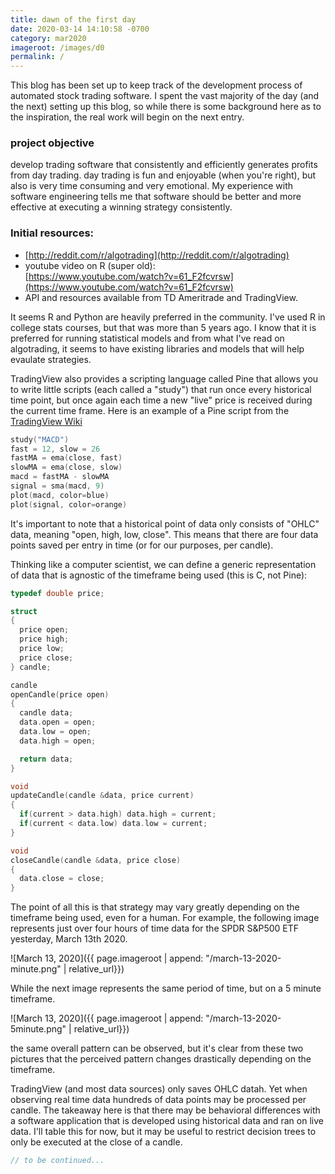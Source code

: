 ```yaml
---
title: dawn of the first day
date: 2020-03-14 14:10:58 -0700
category: mar2020
imageroot: /images/d0
permalink: /
---
```


<!--start-->
This blog has been set up to keep track of the development process of automated stock trading software. I spent the vast majority of the day (and the next) setting up this blog, so while there is some background here as to the inspiration, the real work will begin on the next entry.

### project objective

develop trading software that consistently and efficiently generates profits from day trading. day trading is fun and enjoyable (when you're right), but also is very time consuming and very emotional. My experience with software engineering tells me that software should be better and more effective at executing a winning strategy consistently.
<!--end-->

### Initial resources:  
- [http://reddit.com/r/algotrading](http://reddit.com/r/algotrading)  
- youtube video on R (super old):  
[https://www.youtube.com/watch?v=61_F2fcvrsw](https://www.youtube.com/watch?v=61_F2fcvrsw)  
- API and resources available from TD Ameritrade and TradingView.  

It seems R and Python are heavily preferred in the community. I've used R in college stats courses, but that was more than 5 years ago. I know that it is preferred for running statistical models and from what I've read on algotrading, it seems to have existing libraries and models that will help evaulate strategies.

TradingView also provides a scripting language called Pine that allows you to write little scripts (each called a "study") that run once every historical time point, but once again each time a new "live" price is received during the current time frame. Here is an example of a Pine script from the [TradingView Wiki](https://www.tradingview.com/wiki/Example_of_an_Indicator_in_Pine)

```c
study("MACD")
fast = 12, slow = 26
fastMA = ema(close, fast)
slowMA = ema(close, slow)
macd = fastMA - slowMA
signal = sma(macd, 9)
plot(macd, color=blue)
plot(signal, color=orange)
```

It's important to note that a historical point of data only consists of "OHLC" data, meaning "open, high, low, close". This means that there are four data points saved per entry in time (or for our purposes, per candle). 

Thinking like a computer scientist, we can define a generic representation of data that is agnostic of the timeframe being used (this is C, not Pine):

```c
typedef double price;

struct 
{
  price open;
  price high;
  price low;
  price close;
} candle;

candle
openCandle(price open)
{
  candle data;
  data.open = open;
  data.low = open;
  data.high = open;

  return data;
}

void
updateCandle(candle &data, price current)
{
  if(current > data.high) data.high = current;
  if(current < data.low) data.low = current;
}

void
closeCandle(candle &data, price close)
{
  data.close = close;
}
```

The point of all this is that strategy may vary greatly depending on the timeframe being used, even for a human. For example, the following image represents just over four hours of time data for the SPDR S&P500 ETF yesterday, March 13th 2020.

![March 13, 2020]({{ page.imageroot | append: "/march-13-2020-minute.png" | relative_url}})

While the next image represents the same period of time, but on a 5 minute timeframe.

![March 13, 2020]({{ page.imageroot | append: "/march-13-2020-5minute.png" | relative_url}})  

the same overall pattern can be observed, but it's clear from these two pictures that the perceived pattern changes drastically depending on the timeframe.

TradingView (and most data sources) only saves OHLC datah. Yet when observing real time data hundreds of data points may be processed per candle. The takeaway here is that there may be behavioral differences with a software application that is developed using historical data and ran on live data. I'll table this for now, but it may be useful to restrict decision trees to only be executed at the close of a candle.


```c
// to be continued...
```
